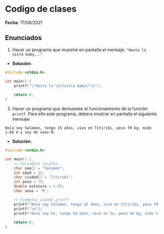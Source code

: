 # Codigo de clases

**Fecha**: 17/08/2021

## Enunciados

1. Hacer un programa que muestre en pantalla el mensaje: ```"Hasta la vista baby..."```

* **Solución**:

```C
#include <stdio.h>

int main() {
    printf("\"Hasta la \n\tvista baby\"\n");    
    
    return 0;
}
```

2. Hacer un programa que demuestre el funcionamiento de la función ```printf```. Para ello este programa, debera mostrar en pantalla el siguiente mensaje:


```Hola soy Salomon, tengo 15 años, vivo en Titiribi, peso 79 kg, mido 1.65 m y soy de sexo M.```


* **Solución**:

```C
#include <stdio.h>

int main() {
    // Variables locales
    char nom[] = "Salomon";
    int edad = 15;
    char ciudad[] = "Titiribí";
    int peso = 79;
    double estatura = 1.65;
    char sexo = 'M';

    // Ejemplos usando printf
    printf("Hola soy Salomon, tengo 15 años, vivo en Titiribi, peso 79 kg, mido 1.65 m y soy de sexo M.\n"); 
    printf("\n"); 
    printf("Hola soy %s, tengo %d años, vivo en %s, peso %d kg, mido %lf m y soy de sexo %c.\n", nom, edad, ciudad, peso, estatura, sexo); 
    
    return 0;
}
```
